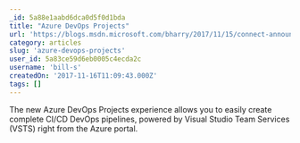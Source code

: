 ```yaml
---
_id: 5a88e1aabd6dca0d5f0d1bda
title: "Azure DevOps Projects"
url: 'https://blogs.msdn.microsoft.com/bharry/2017/11/15/connect-announcements/'
category: articles
slug: 'azure-devops-projects'
user_id: 5a83ce59d6eb0005c4ecda2c
username: 'bill-s'
createdOn: '2017-11-16T11:09:43.000Z'
tags: []
---
```


The new Azure DevOps Projects experience allows you to easily create complete CI/CD DevOps pipelines, powered by Visual Studio Team Services (VSTS) right from the Azure portal.
